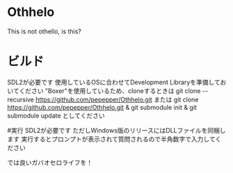 # Othhelo
This is not othello, is this?

# ビルド
SDL2が必要です 使用しているOSに合わせてDevelopment Libraryを準備しておいてください
"Boxer"を使用しているため、cloneするときは
git clone --recursive https://github.com/pepepper/Othhelo.git
または
git clone https://github.com/pepepper/Othhelo.git & git submodule init & git submodule update
としてください

#実行
SDL2が必要です ただしWindows版のリリースにはDLLファイルを同梱します
実行するとプロンプトが表示されて質問されるので半角数字で入力してください

では良いガバオセロライフを！